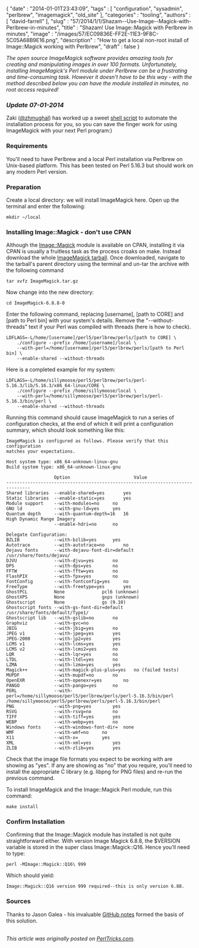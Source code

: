 {
   "date" : "2014-01-01T23:43:09",
   "tags" : [
      "configuration",
      "sysadmin",
      "perlbrew",
      "imagemagick",
      "old_site"
   ],
   "categories" : "tooling",
   "authors" : [
      "david-farrell"
   ],
   "slug" : "57/2014/1/1/Shazam--Use-Image--Magick-with-Perlbrew-in-minutes",
   "title" : "Shazam! Use Image::Magick with Perlbrew in minutes",
   "image" : "/images/57/EC09836E-FF2E-11E3-9F8C-5C05A68B9E16.png",
   "description" : "How to get a local non-root install of Image::Magick working with Perlbrew",
   "draft" : false
}


*The open source ImageMagick software provides amazing tools for creating and manipulating images in over 100 formats. Unfortunately, installing ImageMagick's Perl module under Perlbrew can be a frustrating and time-consuming task. However it doesn't have to be this way - with the method described below you can have the module installed in minutes, no root access required!*

### *Update 07-01-2014*

Zaki ([@zhmughal](https://twitter.com/zmughal)) has worked up a sweet [shell script](https://gist.github.com/zmughal/8264712/raw/8831e421393143c5b48f22dcfa12eeda51c5cfbf/install-imagemagick-perl) to automate the installation process for you, so you can save the finger work for using ImageMagick with your next Perl program:)

### Requirements

You'll need to have Perlbrew and a local Perl installation via Perlbrew on Unix-based platform. This has been tested on Perl 5.16.3 but should work on any modern Perl version.

### Preparation

Create a local directory: we will install ImageMagick here. Open up the terminal and enter the following:

``` prettyprint
mkdir ~/local
```

### Installing Image::Magick - don't use CPAN

Although the [Image::Magick](https://metacpan.org/pod/Image::Magick) module is available on CPAN, installing it via CPAN is usually a fruitless task as the process croaks on make. Instead download the whole [ImageMagick tarball](http://www.imagemagick.org/download/ImageMagick.tar.gz). Once downloaded, navigate to the tarball's parent directory using the terminal and un-tar the archive with the following command

``` prettyprint
tar xvfz ImageMagick.tar.gz
```

Now change into the new directory:

``` prettyprint
cd ImageMagick-6.8.8-0
```

Enter the following command, replacing [username], [path to CORE] and [path to Perl bin] with your system's details. Remove the "--without-threads" text if your Perl was compiled with threads (here is how to check).

``` prettyprint
LDFLAGS=-L/home/[username]/perl5/perlbrew/perls/[path to CORE] \
    ./configure --prefix /home/[username]/local \
    --with-perl=/home/[username]/perl5/perlbrew/perls/[path to Perl bin] \
    --enable-shared --without-threads
```

Here is a completed example for my system:

``` prettyprint
LDFLAGS=-L/home/sillymoose/perl5/perlbrew/perls/perl-5.16.3/lib/5.16.3/x86_64-linux/CORE \
    ./configure --prefix /home/sillymoose/local \
    --with-perl=/home/sillymoose/perl5/perlbrew/perls/perl-5.16.3/bin/perl \
    --enable-shared --without-threads
```

Running this command should cause ImageMagick to run a series of configuration checks, at the end of which it will print a configuration summary, which should look something like this:

``` prettyprint
ImageMagick is configured as follows. Please verify that this configuration
matches your expectations.

Host system type: x86_64-unknown-linux-gnu
Build system type: x86_64-unknown-linux-gnu

                  Option                        Value
-------------------------------------------------------------------------------
Shared libraries  --enable-shared=yes       yes
Static libraries  --enable-static=yes       yes
Module support    --with-modules=no     no
GNU ld            --with-gnu-ld=yes     yes
Quantum depth     --with-quantum-depth=16   16
High Dynamic Range Imagery
                  --enable-hdri=no      no

Delegate Configuration:
BZLIB             --with-bzlib=yes      yes
Autotrace         --with-autotrace=no       no
Dejavu fonts      --with-dejavu-font-dir=default    /usr/share/fonts/dejavu/
DJVU              --with-djvu=yes       no
DPS               --with-dps=yes        no
FFTW              --with-fftw=yes       no
FlashPIX          --with-fpx=yes        no
FontConfig        --with-fontconfig=yes     no
FreeType          --with-freetype=yes       yes
GhostPCL          None              pcl6 (unknown)
GhostXPS          None              gxps (unknown)
Ghostscript       None              gs (9.10)
Ghostscript fonts --with-gs-font-dir=default    /usr/share/fonts/default/Type1/
Ghostscript lib   --with-gslib=no       no
Graphviz          --with-gvc=no     
JBIG              --with-jbig=yes       no
JPEG v1           --with-jpeg=yes       yes
JPEG-2000         --with-jp2=yes        yes
LCMS v1           --with-lcms=yes       yes
LCMS v2           --with-lcms2=yes      no
LQR               --with-lqr=yes        no
LTDL              --with-ltdl=yes       no
LZMA              --with-lzma=yes       yes
Magick++          --with-magick-plus-plus=yes   no (failed tests)
MUPDF             --with-mupdf=no       no
OpenEXR           --with-openexr=yes        no
PANGO             --with-pango=yes      no
PERL              --with-perl=/home/sillymoose/perl5/perlbrew/perls/perl-5.16.3/bin/perl        /home/sillymoose/perl5/perlbrew/perls/perl-5.16.3/bin/perl
PNG               --with-png=yes        yes
RSVG              --with-rsvg=no        no
TIFF              --with-tiff=yes       yes
WEBP              --with-webp=yes       no
Windows fonts     --with-windows-font-dir=  none
WMF               --with-wmf=no     no
X11               --with-x=         yes
XML               --with-xml=yes        yes
ZLIB              --with-zlib=yes       yes
```

Check that the image file formats you expect to be working with are showing as "yes". If any are showing as "no" that you require, you'll need to install the appropriate C library (e.g. libpng for PNG files) and re-run the previous command.

To install ImageMagick and the Image::Magick Perl module, run this command:

``` prettyprint
make install
```

### Confirm Installation

Confirming that the Image::Magick module has installed is not quite straightforward either. With version Image Magick 6.8.8, the $VERSION variable is stored in the super class Image::Magick::Q16. Hence you'll need to type:

``` prettyprint
perl -MImage::Magick::Q16\ 999
```

Which should yield:

``` prettyprint
Image::Magick::Q16 version 999 required--this is only version 6.88.
```

### Sources

Thanks to Jason Galea - his invaluable [GitHub notes](https://github.com/lecstor/DevNotes/wiki/Image-Magick-with-Perlbrew) formed the basis of this solution.

\
*This article was originally posted on [PerlTricks.com](http://perltricks.com).*
